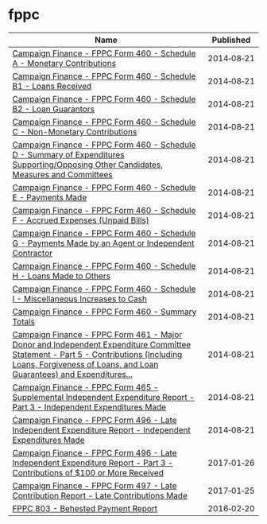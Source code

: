 # fppc

Name | Published
---- | ---------
[Campaign Finance - FPPC Form 460 - Schedule A - Monetary Contributions](../datasets/q66q-d2tr.md) | 2014&#x2011;08&#x2011;21
[Campaign Finance - FPPC Form 460 - Schedule B1 - Loans Received](../datasets/4phr-3hrm.md) | 2014&#x2011;08&#x2011;21
[Campaign Finance - FPPC Form 460 - Schedule B2 - Loan Guarantors](../datasets/ec3y-6ty9.md) | 2014&#x2011;08&#x2011;21
[Campaign Finance - FPPC Form 460 - Schedule C - Non-Monetary Contributions](../datasets/k76b-4yme.md) | 2014&#x2011;08&#x2011;21
[Campaign Finance - FPPC Form 460 - Schedule D - Summary of Expenditures Supporting/Opposing Other Candidates, Measures and Committees](../datasets/i8us-xn7t.md) | 2014&#x2011;08&#x2011;21
[Campaign Finance - FPPC Form 460 - Schedule E - Payments Made](../datasets/hc26-j9if.md) | 2014&#x2011;08&#x2011;21
[Campaign Finance - FPPC Form 460 - Schedule F - Accrued Expenses (Unpaid Bills)](../datasets/tr8k-7cit.md) | 2014&#x2011;08&#x2011;21
[Campaign Finance - FPPC Form 460 - Schedule G - Payments Made by an Agent or Independent Contractor](../datasets/6iqh-u3hk.md) | 2014&#x2011;08&#x2011;21
[Campaign Finance - FPPC Form 460 - Schedule H - Loans Made to Others](../datasets/62ex-d3qk.md) | 2014&#x2011;08&#x2011;21
[Campaign Finance - FPPC Form 460 - Schedule I - Miscellaneous Increases to Cash](../datasets/6ssu-ewuc.md) | 2014&#x2011;08&#x2011;21
[Campaign Finance - FPPC Form 460 - Summary Totals](../datasets/4tts-fyix.md) | 2014&#x2011;08&#x2011;21
[Campaign Finance - FPPC Form 461 - Major Donor and Independent Expenditure Committee Statement - Part 5 - Contributions (Including Loans, Forgiveness of Loans, and Loan Guarantees) and Expenditures...](../datasets/86nq-bynj.md) | 2014&#x2011;08&#x2011;21
[Campaign Finance - FPPC Form 465 - Supplemental Independent Expenditure Report - Part 3 - Independent Expenditures Made](../datasets/pyxa-3r7p.md) | 2014&#x2011;08&#x2011;21
[Campaign Finance - FPPC Form 496 - Late Independent Expenditure Report - Independent Expenditures Made](../datasets/4fd4-wqps.md) | 2014&#x2011;08&#x2011;21
[Campaign Finance - FPPC Form 496 - Late Independent Expenditure Report - Part 3 - Contributions of $100 or More Received](../datasets/p4sp-es3b.md) | 2017&#x2011;01&#x2011;26
[Campaign Finance - FPPC Form 497 - Late Contribution Report - Late Contributions Made](../datasets/xdap-cuq4.md) | 2017&#x2011;01&#x2011;25
[FPPC 803 - Behested Payment Report](../datasets/2nqb-h7k4.md) | 2016&#x2011;02&#x2011;20

